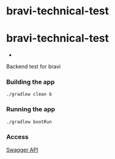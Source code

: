 # bravi-technical-test

# bravi-technical-test
- 

Backend test for bravi

### Building the app
```
./gradlew clean b
```

### Running the app

```
./gradlew bootRun
```

### Access

[Swagger API](http://localhost:8080/swagger-ui/index.html)